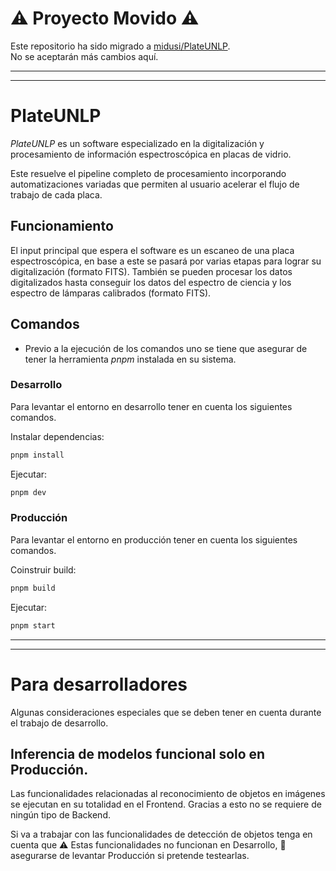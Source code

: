 # ⚠️ Proyecto Movido ⚠️
Este repositorio ha sido migrado a [midusi/PlateUNLP](https://github.com/midusi/PlateUNLP).  
No se aceptarán más cambios aquí.

---
---

# PlateUNLP

_PlateUNLP_ es un software especializado en la digitalización y procesamiento de información espectroscópica en placas de vidrio.

Este resuelve el pipeline completo de procesamiento incorporando automatizaciones variadas que permiten al usuario acelerar el flujo de trabajo de cada placa.

## Funcionamiento

El input principal que espera el software es un escaneo de una placa espectroscópica, en base a este se pasará por varias etapas para lograr su digitalización (formato FITS). También se pueden procesar los datos digitalizados hasta conseguir los datos del espectro de ciencia y los espectro de lámparas calibrados (formato FITS).

## Comandos

- Previo a la ejecución de los comandos uno se tiene que asegurar de tener la herramienta _pnpm_ instalada en su sistema.

### Desarrollo

Para levantar el entorno en desarrollo tener en cuenta los siguientes comandos.

Instalar dependencias:

```bash
pnpm install
```

Ejecutar:

```bash
pnpm dev
```

### Producción

Para levantar el entorno en producción tener en cuenta los siguientes comandos.

Coinstruir build:

```bash
pnpm build
```

Ejecutar:

```bash
pnpm start
```

---
---

# Para desarrolladores

Algunas consideraciones especiales que se deben tener en cuenta durante el trabajo de desarrollo.

## Inferencia de modelos funcional solo en Producción.

Las funcionalidades relacionadas al reconocimiento de objetos en imágenes se ejecutan en su totalidad en el Frontend. Gracias a esto no se requiere de ningún tipo de Backend.

Si va a trabajar con las funcionalidades de detección de objetos tenga en cuenta que ⚠ Estas funcionalidades no funcionan en Desarrollo, 🔧 asegurarse de levantar Producción si pretende testearlas.
